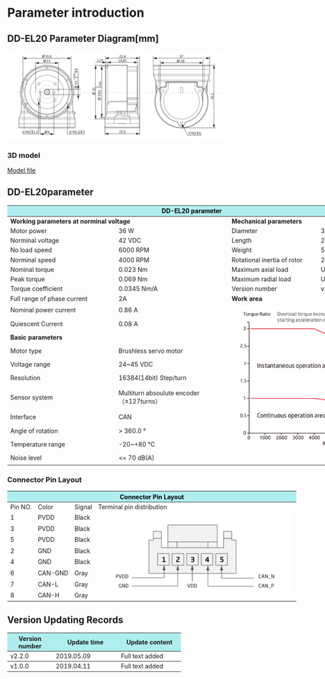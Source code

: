 # Parameter introduction 
## DD-EL20 Parameter Diagram[mm]
![DD-EL20]( ../img/DD_EL20_v2_2sanshitu.png ) 
### 3D model 
[Model file]( ../img/DD-EL20_v2_2.step.zip )


## DD-EL20parameter
<table style="width:850px"><thead><tr><th colspan="4" style="background: PaleTurquoise; color: black;">DD-EL20 parameter</th></tr></thead><tbody><tr><td colspan="2" width=60%><b>Working parameters at norminal voltage</b></td><td colspan="2" width=40%><b>Mechanical parameters</b></td></tr><tr><td>Motor power</td><td>36 W</td><td>Diameter</td><td>35mm</td></tr><tr><td>Norminal voltage</td><td>42 VDC</td><td>Length</td><td>22.4mm</td></tr><tr><td>No load speed</td><td>6000 RPM</td><td>Weight</td><td>54 g</td></tr><tr><td>Norminal speed</td><td>4000 RPM</td><td>Rotational inertia of rotor</td><td>22.5254g*cm²</td></tr><tr><td>Nominal torque</td><td>0.023 Nm</td><td>Maximum axial load</td><td>Updating later</td></tr><tr><td>Peak torque</td><td>0.069 Nm</td><td>Maximum radial load</td><td>Updating later</td></tr><tr><td>Torque coefficient</td><td>0.0345 Nm/A</td><td>Version number</td><td>v2.2</td></tr><tr><td>Full range of phase current</td><td>2A</td><td colspan="2"><b>Work area</b></td></tr><tr><td>Nominal power current</td><td>0.86 A</td><td colspan="2" rowspan="14"><img src="../img/DD-EL20quxian.png" style="width:300px"></td></tr><tr><td>Quiescent Current</td><td>0.08 A</td></tr><tr><td colspan="2"><b>Basic parameters</b></td></tr><tr><td>Motor type</td><td>
Brushless servo motor</td></tr><tr><td>Voltage range</td><td>24~45 VDC</td></tr><tr><td>Resolution</td><td>16384(14bit) Step/turn</td></tr><tr><td>Sensor system</td><td>Multiturn absoulute encoder</br>（±127turns）</td></tr><tr><td>Interface</td><td>CAN</td></tr><tr><td>Angle of rotation</td><td>> 360.0 °</td></tr><tr><td>Temperature range</td><td>-20~+80 °C</td></tr><tr><td>Noise level</td><td><= 70 dB(A)</td></tr></tbody></table>

### Connector Pin Layout
<table class="tableizer-table" style="width:700px">
<thead><tr class="tableizer-firstrow"><th colspan="4" style="background: PaleTurquoise; color: black;">Connector Pin Layout</th></tr></thead><tbody><tr><td>Pin NO.</td><td>Color</td><td>Signal</td><td>Terminal pin distribution</td></tr><tr><td>1</td><td>PVDD</td><td>Black</td><td rowspan="9"><img src="../img/配线2-3.png" style="width:450px"></td></tr><tr><td>3</td><td>PVDD</td><td>Black</td></tr><tr><td>5</td><td>PVDD</td><td>Black</td></tr><tr><td>2</td><td>GND</td><td>Black</td></tr><tr><td>4</td><td>GND</td><td>Black</td></tr><tr><td>6</td><td>CAN-GND</td><td>Gray</td></tr><tr><td>7</td><td>CAN-L</td><td>Gray</td></tr><tr><td>8</td><td>CAN-H</td><td>Gray</td></tr></tbody></table>

## Version Updating Records


<table style="width:400px"><thead><tr style="background:PaleTurquoise"><th style="width:100px">Version number</th><th style="width:150px">Update time</th><th style="width:150px">Update content</th></tr></thead><tbody><tr><td>v2.2.0</td><td>2019.05.09</td><td>Full text added</th></tr></thead><tbody><tr><td>v1.0.0</td><td>2019.04.11</td><td>Full text added</td></tbody></table>
